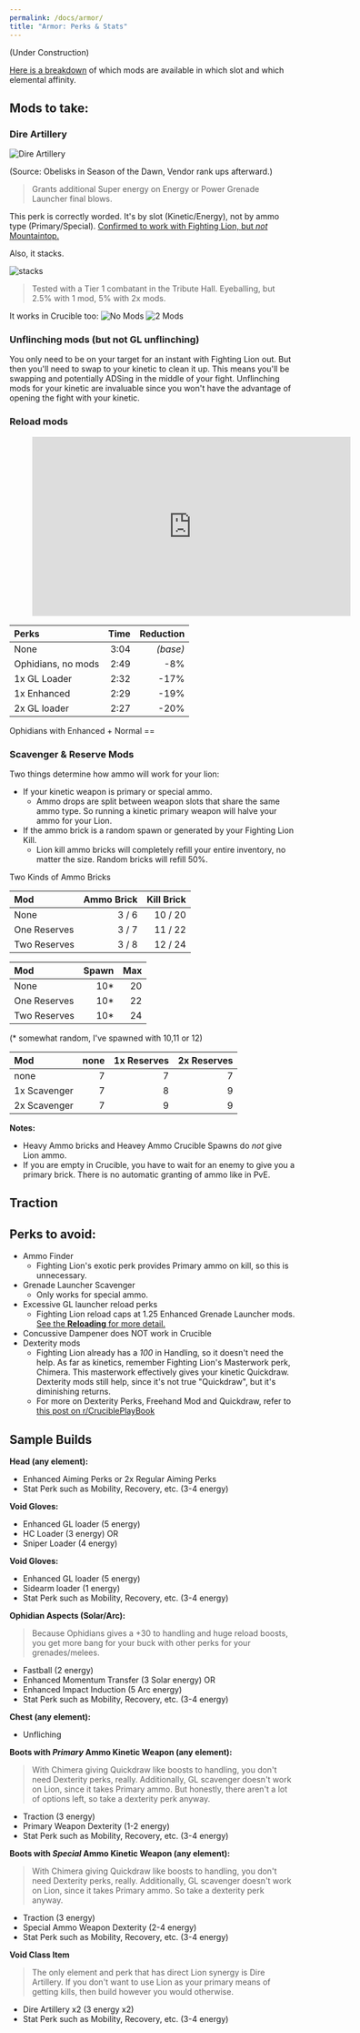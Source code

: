 ```yaml
---
permalink: /docs/armor/
title: "Armor: Perks & Stats"
---
```


(Under Construction)

[Here is a breakdown](https://i.imgur.com/hixbrKA.jpg) of which mods are available in which slot and which elemental affinity.

## Mods to take:

### Dire Artillery
![Dire Artillery](/assets/images/dire_artillery.png)

(Source: Obelisks in Season of the Dawn, Vendor rank ups afterward.)
>Grants additional Super energy on Energy or Power Grenade Launcher final blows.

This perk is correctly worded. It's by slot (Kinetic/Energy), not by ammo type (Primary/Special). [Confirmed to work with Fighting Lion, but _not_ Mountaintop.](https://thumbs.gfycat.com/UnderstatedMarvelousIrukandjijellyfish-mobile.mp4)

Also, it stacks.

![stacks](https://cdn.discordapp.com/attachments/647452715441717248/654820665467338752/unknown.png)
> Tested with a Tier 1 combatant in the Tribute Hall. Eyeballing, but 2.5% with 1 mod, 5% with 2x mods.

It works in Crucible too:
![No Mods](/assets/images/crucible_nomods.png)
![2 Mods](/assets/images/crucible_2mods.png)

### **Unflinching mods** (but not GL unflinching)

You only need to be on your target for an instant with Fighting Lion out. But then you'll need to swap to your kinetic to clean it up. This means you'll be swapping and potentially ADSing in the middle of your fight. Unflinching mods for your kinetic are invaluable since you won't have the advantage of opening the fight with your kinetic.

### **Reload mods**
<figure class="video_container">
  <iframe width="560" height="315" src="https://www.youtube.com/embed/hEe-rTdkdn4" frameborder="0" allow="accelerometer; autoplay; encrypted-media; gyroscope; picture-in-picture" allowfullscreen></iframe>
</figure>

| Perks       	| Time  	| Reduction |
|:-----------  	|-------:	|---------:	|
| None        	| 3:04   	| _(base)_  |
| Ophidians, no mods   	| 2:49  	| -8%      	|
| 1x GL Loader  | 2:32  	| -17%     	|
| 1x Enhanced   | 2:29  	| -19%     	|
| 2x GL loader  | 2:27  	| -20%     	|

Ophidians with Enhanced + Normal ==

### **Scavenger & Reserve Mods**

Two things determine how ammo will work for your lion:
- If your kinetic weapon is primary or special ammo.
    - Ammo drops are split between weapon slots that share the same ammo type. So running a kinetic primary weapon will halve your ammo for your Lion.
- If the ammo brick is a random spawn or generated by your Fighting Lion Kill.
    - Lion kill ammo bricks will completely refill your entire inventory, no matter the size. Random bricks will refill 50%.

Two Kinds of Ammo Bricks

| Mod           	| Ammo Brick | Kill Brick |
|:---------------	|	-------:	|------------:	|
| None          	| 3 / 6 | 10 / 20 |
| One Reserves  	| 3 / 7 | 11 / 22 |
| Two Reserves  	| 3 / 8 |  12 / 24 |


| Mod           	| Spawn 	| Max 	|
|:---------------	|-------:	|-----:	|
| None          	| 10*    	| 20    	|
| One Reserves  	| 10*    	|  22   	|
| Two Reserves  	| 10*    	|  24   	|

 (* somewhat random, I've spawned with 10,11 or 12)


|  Mod         	| none 	| 1x Reserves 	| 2x Reserves 	|
|:--------------	|------:	|-------------:	|-------------:	|
| none         	| 7    	| 7           	| 7           	|
| 1x Scavenger 	| 7    	| 8           	| 9           	|
| 2x Scavenger 	| 7    	| 9           	| 9           	|

**Notes:**
- Heavy Ammo bricks and Heavey Ammo Crucible Spawns do _not_ give Lion ammo.
- If you are empty in Crucible, you have to wait for an enemy to give you a primary brick. There is no automatic granting of ammo like in PvE.


## Traction

## Perks to avoid:

- Ammo Finder
  - Fighting Lion's exotic perk provides Primary ammo on kill, so this is unnecessary.
- Grenade Launcher Scavenger
  - Only works for special ammo.
- Excessive GL launcher reload perks
  - Fighting Lion reload caps at 1.25 Enhanced Grenade Launcher mods. [See the **Reloading** for more detail.](/docs/the_gun/#reloading)
- Concussive Dampener does NOT work in Crucible
- Dexterity mods
  - Fighting Lion already has a *100* in Handling, so it doesn't need the help. As far as kinetics, remember Fighting Lion's Masterwork perk, Chimera. This masterwork effectively gives your kinetic Quickdraw.  Dexterity mods still help, since it's not true "Quickdraw", but it's diminishing returns.
  - For more on Dexterity Perks, Freehand Mod and Quickdraw, refer to [this post on r/CruciblePlayBook](https://www.reddit.com/r/CruciblePlaybook/comments/a0itxx/massive_breakdown_of_dexterity_perks_with/)

## Sample Builds

**Head (any element):**
- Enhanced Aiming Perks or 2x Regular Aiming Perks
- Stat Perk such as Mobility, Recovery, etc. (3-4 energy)

**Void Gloves:**
- Enhanced GL loader (5 energy)
- HC Loader (3 energy) OR
- Sniper Loader (4 energy)

**Void Gloves:**
- Enhanced GL loader (5 energy)
- Sidearm loader (1 energy)
- Stat Perk such as Mobility, Recovery, etc. (3-4 energy)

**Ophidian Aspects (Solar/Arc):**
> Because Ophidians gives a +30 to handling and huge reload boosts, you get more bang for your buck with other perks for your grenades/melees.

- Fastball (2 energy)
- Enhanced Momentum Transfer (3 Solar energy) OR
- Enhanced Impact Induction (5 Arc energy)
- Stat Perk such as Mobility, Recovery, etc. (3-4 energy)

**Chest (any element):**
- Unfliching

**Boots with _Primary_ Ammo Kinetic Weapon (any element):**
> With Chimera giving Quickdraw like boosts to handling, you don't need Dexterity perks, really. Additionally, GL scavenger doesn't work on Lion, since it takes Primary ammo. But honestly, there aren't a lot of options left, so take a dexterity perk anyway.

- Traction (3 energy)
- Primary Weapon Dexterity (1-2 energy)
- Stat Perk such as Mobility, Recovery, etc. (3-4 energy)

**Boots with _Special_ Ammo Kinetic Weapon (any element):**
> With Chimera giving Quickdraw like boosts to handling, you don't need Dexterity perks, really. Additionally, GL scavenger doesn't work on Lion, since it takes Primary ammo. So take a dexterity perk anyway.

- Traction (3 energy)
- Special Ammo Weapon Dexterity (2-4 energy)
- Stat Perk such as Mobility, Recovery, etc. (3-4 energy)

**Void Class Item**
> The only element and perk that has direct Lion synergy is Dire Artillery. If you don't want to use Lion as your primary means of getting kills, then build however you would otherwise.

- Dire Artillery x2 (3 energy x2)
- Stat Perk such as Mobility, Recovery, etc. (3-4 energy)

